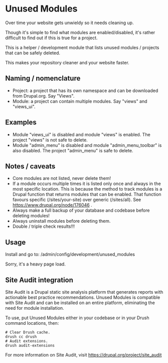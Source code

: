 # Unused Modules

Over time your website gets unwieldy so it needs cleaning up.

Though it's simple to find what modules are enabled/disabled, it's rather
difficult to find out if this is true for a project.

This is a helper / development module that lists unused modules / projects that
can be safely deleted.

This makes your repository cleaner and your website faster.

## Naming / nomenclature

* Project: a project that has its own namespace and can be downloaded from
Drupal.org. Say "Views".
* Module: a project can contain multiple modules. Say "views" and "views_ui".

## Examples

* Module "views_ui" is disabled and module "views" is enabled. The project
"views" is not safe to delete.
* Module "admin_menu" is disabled and module "admin_menu_toolbar" is also
disabled. The project "admin_menu" is safe to delete.

## Notes / caveats

* Core modules are not listed, never delete them!
* If a module occurs multiple times it is listed only once and always in the
most specific location. This is because the method to track modules is a Drupal
function that returns modules that can be enabled. That function favours
specific (/sites/your-site) over generic (/sites/all).
See https://www.drupal.org/node/176046 .
* Always make a full backup of your database and codebase before deleting modules!
* Always uninstall modules before deleting them.
* Double / triple check results!!!

## Usage

Install and go to: /admin/config/development/unused_modules

Sorry, it's a heavy page load.

## Site Audit integration

Site Audit is a Drupal static site analysis platform that generates reports with
actionable best practice recommendations. Unused Modules is compatible with
Site Audit and can be installed on an entire platform, eliminating the need for
module installation.

To use, put Unused Modules either in your codebase or in your Drush command
locations, then:

    # Clear Drush cache.
    drush cc drush
    # Audit extensions.
    drush audit-extensions

For more information on Site Audit, visit https://drupal.org/project/site_audit
